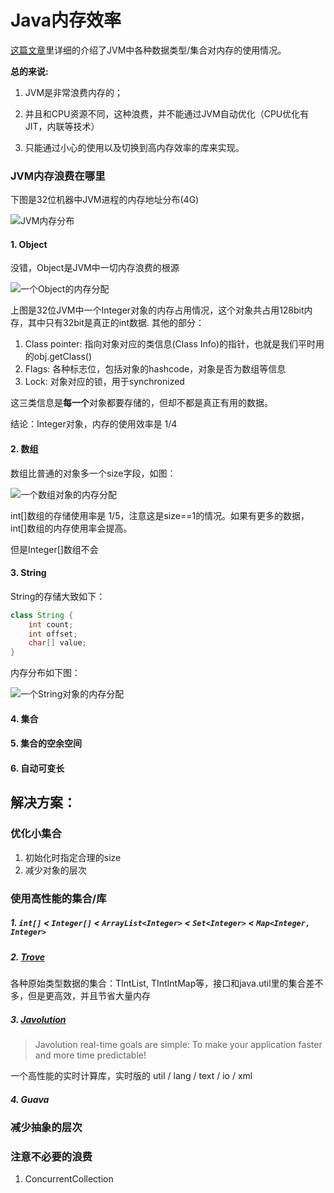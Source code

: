 
# Java内存效率

[这篇文章](http://www.ibm.com/developerworks/java/library/j-codetoheap/index.html)里详细的介绍了JVM中各种数据类型/集合对内存的使用情况。

**总的来说:**

1. JVM是非常浪费内存的；

1. 并且和CPU资源不同，这种浪费，并不能通过JVM自动优化（CPU优化有JIT，内联等技术）

1. 只能通过小心的使用以及切换到高内存效率的库来实现。


### JVM内存浪费在哪里

下图是32位机器中JVM进程的内存地址分布(4G)

![JVM内存分布](http://www.ibm.com/developerworks/java/library/j-codetoheap/figure1.gif)


#### 1. Object

没错，Object是JVM中一切内存浪费的根源

![一个Object的内存分配](http://www.ibm.com/developerworks/java/library/j-codetoheap/figure2.gif)

上图是32位JVM中一个Integer对象的内存占用情况，这个对象共占用128bit内存，其中只有32bit是真正的int数据. 其他的部分：

1. Class pointer: 指向对象对应的类信息(Class Info)的指针，也就是我们平时用的obj.getClass()
1. Flags: 各种标志位，包括对象的hashcode，对象是否为数组等信息
1. Lock: 对象对应的锁，用于synchronized

这三类信息是**每一个**对象都要存储的，但却不都是真正有用的数据。

结论：Integer对象，内存的使用效率是 1/4

#### 2. 数组

数组比普通的对象多一个size字段，如图：

![一个数组对象的内存分配](http://www.ibm.com/developerworks/java/library/j-codetoheap/figure3.gif)

int[]数组的存储使用率是 1/5，注意这是size==1的情况。如果有更多的数据，int[]数组的内存使用率会提高。

但是Integer[]数组不会

#### 3. String

String的存储大致如下：

```java
class String {
    int count;
    int offset;
    char[] value;
}
```


内存分布如下图：

![一个String对象的内存分配](http://www.ibm.com/developerworks/java/library/j-codetoheap/figure4.gif)


#### 4. 集合


#### 5. 集合的空余空间

#### 6. 自动可变长



## 解决方案：

### 优化小集合
1. 初始化时指定合理的size
1. 减少对象的层次

### 使用高性能的集合/库

##### 1. `int[]` < `Integer[]` < `ArrayList<Integer>` < `Set<Integer>` < `Map<Integer, Integer>`

##### 2. [Trove](http://trove.starlight-systems.com/)

各种原始类型数据的集合：TIntList, TIntIntMap等，接口和java.util里的集合差不多，但是更高效，并且节省大量内存

##### 3. [Javolution](http://javolution.org/)

> Javolution real-time goals are simple: To make your application faster and more time predictable!

一个高性能的实时计算库，实时版的 util / lang / text / io / xml

##### 4. Guava

### 减少抽象的层次

### 注意不必要的浪费
1. ConcurrentCollection
